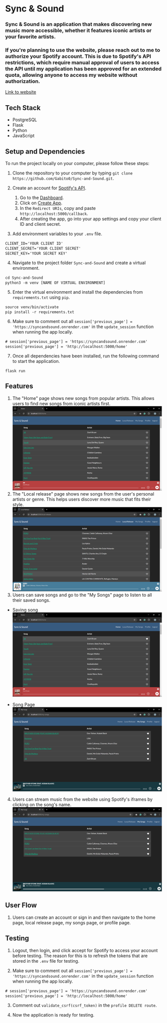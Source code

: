 # Sync & Sound

### Sync & Sound is an application that makes discovering new music more accessible, whether it features iconic artists or your favorite artists.

### If you're planning to use the website, please reach out to me to authorize your Spotify account. This is due to Spotify's API restrictions, which require manual approval of users to access the API until my application has been approved for an extended quota, allowing anyone to access my website without authorization.

[Link to website](https://syncandsound.onrender.com)

## Tech Stack

- PostgreSQL
- Flask
- Python
- JavaScript

## Setup and Dependencies

To run the project locally on your computer, please follow these steps:

1. Clone the repository to your computer by typing `git clone https://github.com/Gabito0/Sync-and-Sound.git`.

2. Create an account for [Spotify's API](https://developer.spotify.com/).

   1. Go to the [Dashboard](https://developer.spotify.com/dashboard).
   2. Click on [Create App](https://developer.spotify.com/dashboard/create).
   3. In the `Redirect URIs`, copy and paste `http://localhost:5000/callback`.
   4. After creating the app, go into your app settings and copy your client ID and client secret.

3. Add environment variables to your `.env` file.

```
CLIENT_ID='YOUR CLIENT ID'
CLIENT_SECRET='YOUR CLIENT SECRET'
SECRET_KEY='YOUR SECRET KEY'
```

4. Navigate to the project folder `Sync-and-Sound` and create a virtual environment.

```
cd Sync-and-Sound
python3 -m venv [NAME OF VIRTUAL ENVIRONMENT]
```

5. Enter the virtual environment and install the dependencies from `requirements.txt` using `pip`.

```
source venv/bin/activate
pip install -r requirements.txt
```

6. Make sure to comment out all `session['previous_page'] = 'https://syncandsound.onrender.com'` in the `update_session` function when running the app locally.

```
# session['previous_page'] = 'https://syncandsound.onrender.com'
session['previous_page'] = 'http://localhost:5000/home'
```

7. Once all dependencies have been installed, run the following command to start the application.

```
flask run
```

## Features

1. The "Home" page shows new songs from popular artists. This allows users to find new songs from iconic artists first.
   ![alt text](/imgs/home_page.png)
2. The "Local release" page shows new songs from the user's personal artists or genre. This helps users discover more music that fits their style.
   ![alt text](/imgs/local_release.png)
3. Users can save songs and go to the "My Songs" page to listen to all their saved songs.

- Saving song
  ![alt text](/imgs/saving_song.png)

- Song Page
  ![alt text](/imgs/my_songs.png)

4. Users can stream music from the website using Spotify's iframes by clicking on the song's name.
   ![alt text](/imgs/song_playing.png)

## User Flow

1. Users can create an account or sign in and then navigate to the home page, local release page, my songs page, or profile page.

## Testing

1. Logout, then login, and click accept for Spotify to access your account before testing. The reason for this is to refresh the tokens that are stored in the `.env` file for testing.

2. Make sure to comment out all `session['previous_page'] = 'https://syncandsound.onrender.com'` in the `update_session` function when running the app locally.

```
# session['previous_page'] = 'https://syncandsound.onrender.com'
session['previous_page'] = 'http://localhost:5000/home'
```

3. Comment out `validate_csrf(csrf_token)` in the `profile DELETE route`.

4. Now the application is ready for testing.
